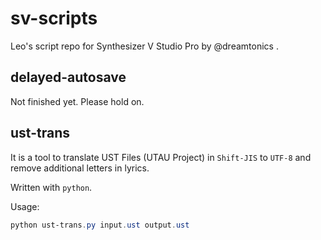 # sv-scripts
Leo's script repo for Synthesizer V Studio Pro by @dreamtonics .

## delayed-autosave

Not finished yet. Please hold on.

## ust-trans

It is a tool to translate UST Files (UTAU Project) in `Shift-JIS` to `UTF-8` and remove additional letters in lyrics.

Written with `python`.

Usage:

```powershell
python ust-trans.py input.ust output.ust
```
